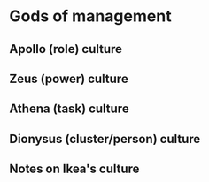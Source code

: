 # Gods of management

## Apollo (role) culture

## Zeus (power) culture

## Athena (task) culture

## Dionysus (cluster/person) culture

## Notes on Ikea's culture


